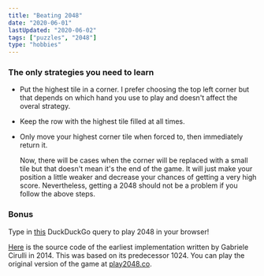 ```yaml
---
title: "Beating 2048"
date: "2020-06-01"
lastUpdated: "2020-06-02"
tags: ["puzzles", "2048"]
type: "hobbies"
---
```


### The only strategies you need to learn

- Put the highest tile in a corner. I prefer choosing the top left corner but that depends on which hand you use to play and doesn't affect the overal strategy.

- Keep the row with the highest tile filled at all times.

- Only move your highest corner tile when forced to, then immediately return it.

  Now, there will be cases when the corner will be replaced with a small tile but that doesn't mean it's the end of the game. It will just make your position a little weaker and decrease your chances of getting a very high score. Nevertheless, getting a 2048 should not be a problem if you follow the above steps.

### Bonus

Type in [this](https://duckduckgo.com/?q=2048) DuckDuckGo query to play 2048 in your browser!

[Here](https://github.com/gabrielecirulli/2048) is the source code of the earliest implementation written by Gabriele Cirulli in 2014. This was based on its predecessor 1024. You can play the original version of the game at [play2048.co](https://play2048.co/).
